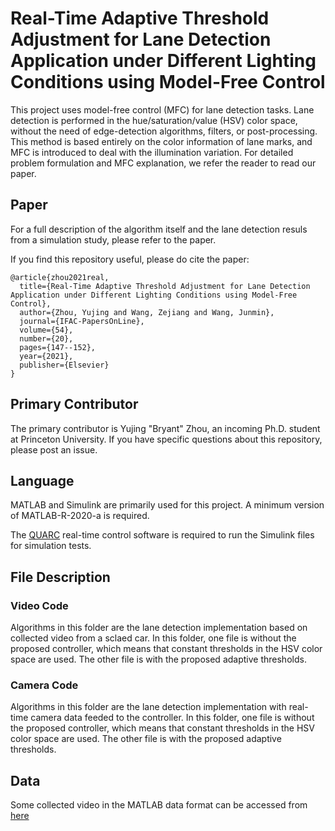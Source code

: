 # Real-Time Adaptive Threshold Adjustment for Lane Detection Application under Different Lighting Conditions using Model-Free Control

This project uses model-free control (MFC) for lane detection tasks. Lane detection is performed in the hue/saturation/value (HSV) color space, without the need of edge-detection algorithms, filters, or post-processing. This method is based entirely on the color information of lane marks, and MFC is introduced to deal with the illumination variation. For detailed problem formulation and MFC explanation, we refer the reader to read our paper.

## Paper

For a full description of the algorithm itself and the lane detection resuls from a simulation study, please refer to the paper.

If you find this repository useful, please do cite the paper:

```
@article{zhou2021real,
  title={Real-Time Adaptive Threshold Adjustment for Lane Detection Application under Different Lighting Conditions using Model-Free Control},
  author={Zhou, Yujing and Wang, Zejiang and Wang, Junmin},
  journal={IFAC-PapersOnLine},
  volume={54},
  number={20},
  pages={147--152},
  year={2021},
  publisher={Elsevier}
}
```

## Primary Contributor

The primary contributor is Yujing "Bryant" Zhou, an incoming Ph.D. student at Princeton University. If you have specific questions about this repository, please post an issue.

## Language

MATLAB and Simulink are primarily used for this project. A minimum version of MATLAB-R-2020-a is required.

The [QUARC](https://www.quanser.com/products/quarc-real-time-control-software/) real-time control software is required to run the Simulink files for simulation tests.

## File Description

### Video Code

Algorithms in this folder are the lane detection implementation based on collected video from a sclaed car. In this folder, one file is without the proposed controller, which means that constant thresholds in the HSV color space are used. The other file is with the proposed adaptive thresholds. 

### Camera Code

Algorithms in this folder are the lane detection implementation with real-time camera data feeded to the controller. In this folder, one file is without the proposed controller, which means that constant thresholds in the HSV color space are used. The other file is with the proposed adaptive thresholds. 

## Data

Some collected video in the MATLAB data format can be accessed from [here](https://drive.google.com/drive/folders/1bZGDqvF4--pjeDhtrCnN2td2j0eXtXH3?usp=sharing)
